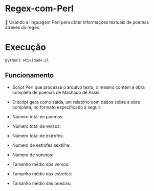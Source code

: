 # Regex-com-Perl
:camel: Usando a linguagem Perl para obter informações textuais de poemas através do regex.

# Execução
`python3 atividade.pl`

## Funcionamento
* Script Perl que processa o arquivo texto, o mesmo contém a obra completa de poemas de Machado de Assis. 
* O script gera como saída, um relatório com dados sobre a obra completa, no formato especificado a seguir:

* Número total de poemas:
* Número total de versos:
* Número total de estrofes:
* Numero de estrofes sextilha:
* Número de sonetos:

* Tamanho médio dos versos:
* Tamanho médio das estrofes:
* Tamanho médio das poesias:
